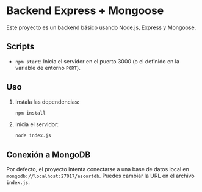 # Backend Express + Mongoose

Este proyecto es un backend básico usando Node.js, Express y Mongoose.

## Scripts

- `npm start`: Inicia el servidor en el puerto 3000 (o el definido en la variable de entorno `PORT`).

## Uso

1. Instala las dependencias:
   ```bash
   npm install
   ```
2. Inicia el servidor:
   ```bash
   node index.js
   ```

## Conexión a MongoDB

Por defecto, el proyecto intenta conectarse a una base de datos local en `mongodb://localhost:27017/escortdb`. Puedes cambiar la URL en el archivo `index.js`.
